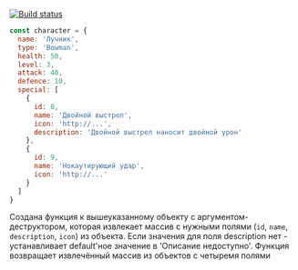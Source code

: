 [![Build status](https://ci.appveyor.com/api/projects/status/rq4ox3eer76l049q?svg=true)](https://ci.appveyor.com/project/Go5710264/advanceddestructuring)
```js
const character = {
  name: 'Лучник',
  type: 'Bowman',
  health: 50,
  level: 3,
  attack: 40,
  defence: 10,
  special: [
    {
      id: 8,
      name: 'Двойной выстрел',
      icon: 'http://...',
      description: 'Двойной выстрел наносит двойной урон'
    }, 
    {
      id: 9,
      name: 'Нокаутирующий удар',
      icon: 'http://...'
    }
  ]	
}
```
  Создана функция к вышеуказанному объекту с аргументом-деструктором, которая извлекает массив с нужными полями (`id`, `name`, `description`, `icon`) из объекта. Если значения для поля description нет - устанавливает default'ное значение в 'Описание недоступно'. Функция возвращает извлечённый массив из объектов с четыремя полями